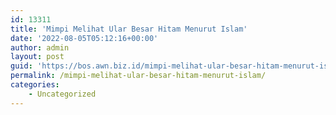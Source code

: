 ```yaml
---
id: 13311
title: 'Mimpi Melihat Ular Besar Hitam Menurut Islam'
date: '2022-08-05T05:12:16+00:00'
author: admin
layout: post
guid: 'https://bos.awn.biz.id/mimpi-melihat-ular-besar-hitam-menurut-islam/'
permalink: /mimpi-melihat-ular-besar-hitam-menurut-islam/
categories:
    - Uncategorized
---
```


